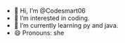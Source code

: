 - 👋 Hi, I’m @Codesmart06
- 👀 I’m interested in coding.
- 🌱 I’m currently learning py and java.
- 😄 Pronouns: she

<!---
Codesmart06/Codesmart06 is a ✨ special ✨ repository because its `README.md` (this file) appears on your GitHub profile.
You can click the Preview link to take a look at your changes.
--->
